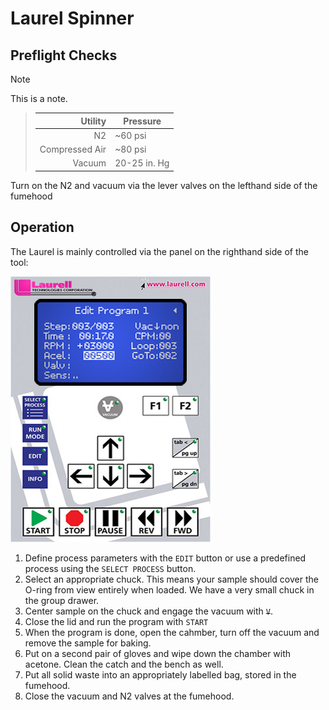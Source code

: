 # Laurel Spinner

## Preflight Checks
> [!Note]
>
> This is a note.

> 
>| Utility         | Pressure     |
>|----------------:|--------------|
>| N2              | ~60 psi      |
>| Compressed Air  | ~80 psi      |
>| Vacuum          | 20-25 in. Hg |

Turn on the N2 and vacuum via the lever valves on the lefthand side of the fumehood

## Operation

The Laurel is mainly controlled via the panel on the righthand side of the tool:

![picture](LaurelPanel.bmp)


1. Define process parameters with the `EDIT` button or use a predefined process using the `SELECT PROCESS` button.
2. Select an appropriate chuck. This means your sample should cover the O-ring from view entirely when loaded. We have a very small chuck in the group drawer. 
3. Center sample on the chuck and engage the vacuum with ~~`V`~~.
4. Close the lid and run the program with `START`
5. When the program is done, open the cahmber, turn off the vacuum and remove the sample for baking.
6. Put on a second pair of gloves and wipe down the chamber with acetone. Clean the catch and the bench as well.
7. Put all solid waste into an appropriately labelled bag, stored in the fumehood.
8. Close the vacuum and N2 valves at the fumehood.